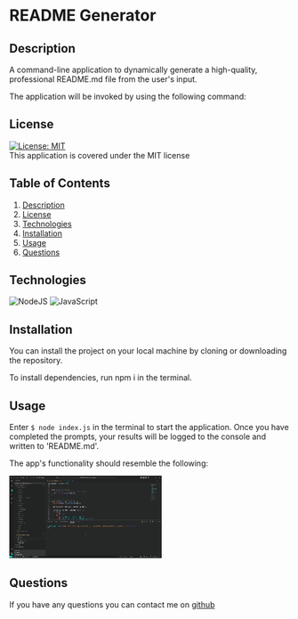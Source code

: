 # README Generator

## Description

A command-line application to dynamically generate a high-quality, professional README.md file from the user's input.

The application will be invoked by using the following command:

## License

[![License: MIT](https://img.shields.io/badge/License-MIT-yellow.svg)](https://opensource.org/licenses/MIT)  
 This application is covered under the MIT license

## Table of Contents

1. [Description](#description)
2. [License](#license)
3. [Technologies](#technologies)
4. [Installation](#installation)
5. [Usage](#usage)
6. [Questions](#questions)

## Technologies

![NodeJS](https://img.shields.io/badge/node.js-6DA55F?style=for-the-badge&logo=node.js&logoColor=white)
![JavaScript](https://img.shields.io/badge/javascript-%23323330.svg?style=for-the-badge&logo=javascript&logoColor=%23F7DF1E)

## Installation

You can install the project on your local machine by cloning or downloading the repository.

To install dependencies, run npm i in the terminal.

## Usage

Enter `$ node index.js` in the terminal to start the application. Once you have completed the prompts, your results will be logged to the console and written to 'README.md'.

The app's functionality should resemble the following:

![demo](./utils/assets/images/readme-generator-demo-gif.gif)

## Questions

If you have any questions you can contact me on [github](https://github.com/georgiehackett)
